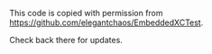 This code is copied with permission from https://github.com/elegantchaos/EmbeddedXCTest.

Check back there for updates.